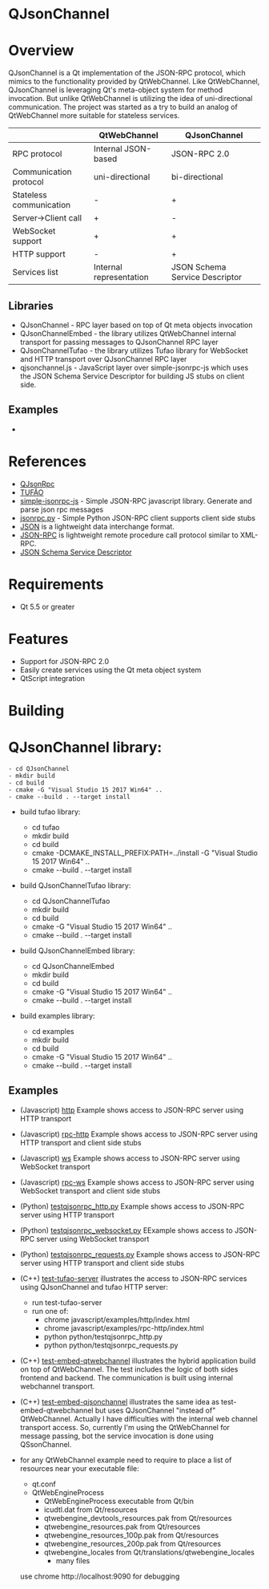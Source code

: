 # QJsonChannel

Overview
=======

QJsonChannel is a Qt implementation of the JSON-RPC protocol, which mimics to the functionality provided by QtWebChannel.
Like QtWebChannel, QJsonChannel is leveraging Qt's meta-object system for method invocation. But unlike QtWebChannel is utilizing the idea of uni-directional communication. The project was started as a try to build an analog of QtWebChannel more suitable for stateless services.

|                           | QtWebChannel              | QJsonChannel                  |
|---                        |---                        |---                            |
| RPC protocol              | Internal JSON-based       | JSON-RPC 2.0                  |
| Communication protocol    | uni-directional           | bi-directional                |
| Stateless communication   | -                         |  +                            |
| Server->Client call       | +                         |  -                            |
| WebSocket support         | +                         |  +                            |
| HTTP support              | -                         |  +                            |
| Services list             | Internal representation   | JSON Schema Service Descriptor|

Libraries
--------
* QJsonChannel - RPC layer based on top of Qt meta objects invocation
* QJsonChannelEmbed - the library utilizes QtWebChannel internal transport for passing messages to QJsonChannel RPC layer
* QJsonChannelTufao - the library utilizes Tufao library for WebSocket and HTTP transport over QJsonChannel RPC layer
* qjsonchannel.js - JavaScript layer over simple-jsonrpc-js which uses the JSON Schema Service Descriptor for building JS stubs on client side. 

Examples
--------
* 

References
==========
- [QJsonRpc](https://bitbucket.org/devonit/qjsonrpc)
- [TUFÃO](http://vinipsmaker.github.io/tufao/)
- [simple-jsonrpc-js](https://github.com/jershell/simple-jsonrpc-js) - Simple JSON-RPC javascript library. Generate and parse json rpc messages
- [jsonrpc.py](https://www.simple-is-better.org/rpc/jsonrpc.py) - Simple Python JSON-RPC client supports client side stubs
- [JSON](http://www.json.org/) is a lightweight data interchange format.
- [JSON-RPC](http://jsonrpc.org/) is lightweight remote procedure call protocol similar to XML-RPC.
- [JSON Schema Service Descriptor](https://jsonrpc.org/historical/json-schema-service-descriptor.html)

Requirements
============

- Qt 5.5 or greater

Features
========

- Support for JSON-RPC 2.0
- Easily create services using the Qt meta object system
- QtScript integration

Building
========

# QJsonChannel library: 
    - cd QJsonChannel
    - mkdir build
    - cd build
    - cmake -G "Visual Studio 15 2017 Win64" ..
    - cmake --build . --target install

* build tufao library: 
    - cd tufao
    - mkdir build
    - cd build
    - cmake -DCMAKE_INSTALL_PREFIX:PATH=../install -G "Visual Studio 15 2017 Win64" ..
    - cmake --build . --target install

* build QJsonChannelTufao library: 
    - cd QJsonChannelTufao
    - mkdir build
    - cd build
    - cmake -G "Visual Studio 15 2017 Win64" ..
    - cmake --build . --target install

* build QJsonChannelEmbed library: 
    - cd QJsonChannelEmbed
    - mkdir build
    - cd build
    - cmake -G "Visual Studio 15 2017 Win64" ..
    - cmake --build . --target install

* build examples library: 
    - cd examples
    - mkdir build
    - cd build
    - cmake -G "Visual Studio 15 2017 Win64" ..
    - cmake --build . --target install

## Examples

* (Javascript) [http](https://github.com/kdeyev/QJsonChannel/blob/master/javascript/examples/http/index.html) Example shows access to JSON-RPC server using HTTP transport
* (Javascript) [rpc-http](https://github.com/kdeyev/QJsonChannel/blob/master/javascript/examples/rpc-http/index.html) Example shows access to JSON-RPC server using HTTP transport and client side stubs
* (Javascript) [ws](https://github.com/kdeyev/QJsonChannel/blob/master/javascript/examples/ws/index.html) Example shows access to JSON-RPC server using WebSocket transport
* (Javascript) [rpc-ws](https://github.com/kdeyev/QJsonChannel/blob/master/javascript/examples/rpc-ws/index.html) Example shows access to JSON-RPC server using WebSocket transport and client side stubs
* (Python) [testqjsonrpc_http.py](https://github.com/kdeyev/QJsonChannel/blob/master/python/testqjsonrpc_http.py) Example shows access to JSON-RPC server using HTTP transport
* (Python) [testqjsonrpc_websocket.py](https://github.com/kdeyev/QJsonChannel/blob/master/python/testqjsonrpc_websocket.py) EExample shows access to JSON-RPC server using WebSocket transport
* (Python) [testqjsonrpc_requests.py](https://github.com/kdeyev/QJsonChannel/blob/master/python/testqjsonrpc_requests.py) Example shows access to JSON-RPC server using HTTP transport and client side stubs
* (C++) [test-tufao-server](https://github.com/kdeyev/QJsonChannel/blob/master/examples/test-tufao-server/src/main.cpp) illustrates the access to JSON-RPC services using QJsonChannel and tufao HTTP server:
    - run test-tufao-server
    - run one of:
        - chrome javascript/examples/http/index.html
        - chrome javascript/examples/rpc-http/index.html
        - python python/testqjsonrpc_http.py
        - python python/testqjsonrpc_requests.py
* (C++) [test-embed-qtwebchannel](https://github.com/kdeyev/QJsonChannel/blob/master/examples/test-embed-qtwebchannel/src/main.cpp) illustrates the hybrid application build on top of QtWebChannel. 
    The test includes the logic of both sides frontend and backend. The communication is built using internal webchannel transport.
* (C++) [test-embed-qjsonchannel](https://github.com/kdeyev/QJsonChannel/blob/master/examples/test-embed-qjsonchannel/src/main.cpp) illustrates the same idea as test-embed-qtwebchannel but uses QJsonChannel "instead of" QtWebChannel.
    Actually I have difficulties with the internal web channel transport access.
    So, currently I'm using the QtWebChannel for message passing, bot the service invocation is done using QSsonChannel.

* for any QtWebChannel example need to require to place a list of resources near your executable file:
    - qt.conf
    - QtWebEngineProcess
        - QtWebEngineProcess executable         from Qt/bin
        - icudtl.dat                            from Qt/resources
        - qtwebengine_devtools_resources.pak    from Qt/resources
        - qtwebengine_resources.pak             from Qt/resources
        - qtwebengine_resources_100p.pak        from Qt/resources
        - qtwebengine_resources_200p.pak        from Qt/resources
        - qtwebengine_locales                   from Qt/translations/qtwebengine_locales
            -   many files 

    use chrome http://localhost:9090 for debugging